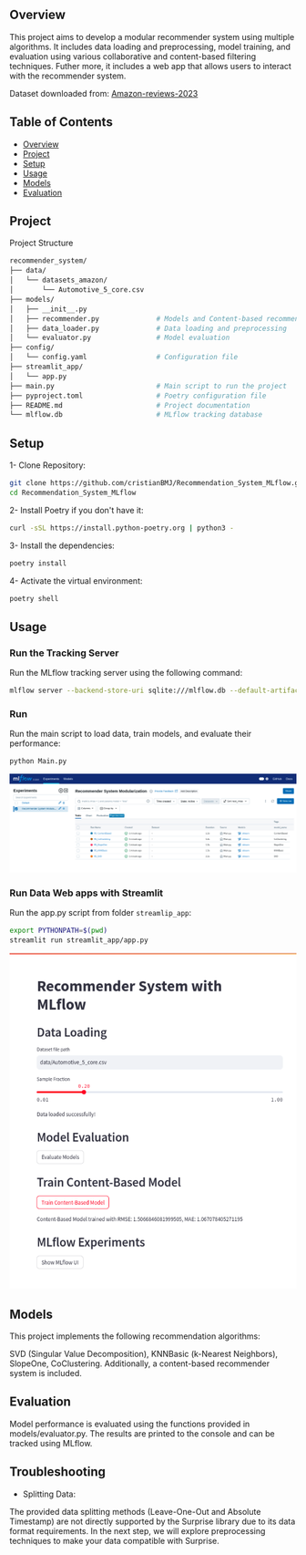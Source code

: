 ## Overview 

This project aims to develop a modular recommender system using multiple algorithms. It includes data loading and preprocessing, model training, and evaluation using various collaborative and content-based filtering techniques. Futher more, it includes a web app that allows users to interact with the recommender system.

Dataset downloaded from: [Amazon-reviews-2023](https://amazon-reviews-2023.github.io/index.html#)


## **Table of Contents**
- [Overview](#overview)
- [Project](#Project)
- [Setup](#Setup)
- [Usage](#Usage)
- [Models](#Models)
- [Evaluation](#Evaluation)

## Project

Project Structure

```bash 
recommender_system/
├── data/
│   └── datasets_amazon/
│       └── Automotive_5_core.csv
├── models/
│   ├── __init__.py
│   ├── recommender.py              # Models and Content-based recommender
│   ├── data_loader.py              # Data loading and preprocessing
│   └── evaluator.py                # Model evaluation
├── config/
│   └── config.yaml                 # Configuration file
├── streamlit_app/
│   └── app.py
├── main.py                         # Main script to run the project
├── pyproject.toml                  # Poetry configuration file
├── README.md                       # Project documentation
└── mlflow.db                       # MLflow tracking database
```



## Setup



1- Clone Repository:

```bash 
git clone https://github.com/cristianBMJ/Recommendation_System_MLflow.git
cd Recommendation_System_MLflow
```

2- Install Poetry if you don't have it:

```bash
curl -sSL https://install.python-poetry.org | python3 -
```

3- Install the dependencies:

```bash
poetry install
```

4- Activate the virtual environment:

```bash
poetry shell
```


## Usage

### Run the Tracking Server

Run the MLflow tracking server using the following command:

```bash
mlflow server --backend-store-uri sqlite:///mlflow.db --default-artifact-root ./artifacts
```

### Run  

Run the main script to load data, train models, and evaluate their performance:

```bash
python Main.py
```
![alt text](mlflow_rs.png)


### Run Data Web apps with Streamlit

Run the app.py script from folder `streamlip_app`:

```bash
export PYTHONPATH=$(pwd)
streamlit run streamlit_app/app.py
```
![alt text](streamlit_rs.png)


## Models

This project implements the following recommendation algorithms:

SVD (Singular Value Decomposition),
KNNBasic (k-Nearest Neighbors),
SlopeOne,
CoClustering. Additionally, a content-based recommender system is included.

## Evaluation

Model performance is evaluated using the functions provided in models/evaluator.py. The results are printed to the console and can be tracked using MLflow.

## Troubleshooting

- Splitting Data:

The provided data splitting methods (Leave-One-Out and Absolute Timestamp) are not directly supported by the Surprise library due to its data format requirements.  In the next step, we will explore preprocessing techniques to make your data compatible with Surprise.



